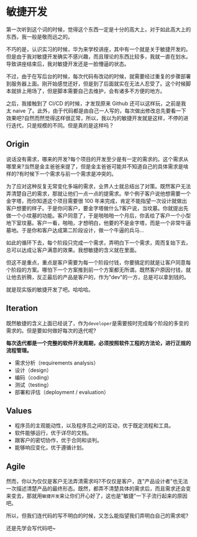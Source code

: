 # 敏捷开发

第一次听到这个词的时候，觉得这个东西一定是十分的高大上，对于如此高大上的东西，我一般是敬而远之的。

不巧的是，认识实习的时候，华为来学校讲座，其中有一个就是关于敏捷开发的。但是由于我对敏捷开发确实不感兴趣，而且理论的东西比较多，我就一直在划水。导致讲座结束后，我对敏捷开发还是一脸懵逼的状态。

不过，由于在写后台的时候，每次代码有改动的时候，就需要经过重复的步骤部署到服务器上面。刚开始感觉还好，但是到了后面就实在无法人忍受了。这个时候脚本就排上用场了，但是脚本需要自己去维护，会有诸多不方便的地方。

之后，我接触到了 CI/CD 的时候，才发现原来 Github 还可以这样玩，之前是我太 naive 了。此外，由于代码都是由自己一人写的，每次做出修改总先要看一下效果吧?自然而然觉得这样很正常，所以，我以为的敏捷开发就是这样，不停的进行迭代，只是规模的不同。但是真的是这样吗？

## Origin

说话没有需求，哪来的开发?每个项目的开发至少是有一定的需求的。这个需求从哪里来?当然是金主爸爸来提了，但是金主爸爸可能并不知道自己的具体需求是啥样的?有时候下一个需求与前一个需求是冲突的。

为了应对这种反复无常变化多端的需求，业界人士就总结出了对策。既然客户无法弄清楚自己的需求，那就让他们一点一点的提需求。举个例子客户说他想需要一个金字塔，而你知道这个项目需要很 100 年来完成，肯定不能指望一次设计就做出客户想要的样子。于是你问客户，要金字塔做什么?客户说，当坟墓。你就提出先做一个小坟墓的功能。客户同意了，于是啪啪啪一个月后，你丢给了客户一个小型地下室坟墓。客户一看，啪啪，才想明白，他要的不是金字塔，而是一个非常牛逼墓地。于是你和客户达成第二阶段设计，做一个牛逼的兵马...

如此的循环下去，每个阶段只完成一个需求，弄明白下一个需求，周而复始下去，总可以达成让客户满意的效果。我想敏捷的含义就在里面。

但这不是重点，重点是客户需要为每一个阶段付钱，你要搞定的就是让客户同意每个阶段的方案。哪怕下一个方案推到前一个方案都无所谓。既然客户原因付钱，就让他去折腾，反正最后的产品是客户的，作为"dev"的一方，总是可以拿到钱的。

就是现实版的敏捷开发了吧。哈哈哈。

## Iteration

既然敏捷的含义上面已经说了，作为`developer`是需要按时完成每个阶段的多变的需求的。但是要如何做好每次的迭代呢?

**每次迭代都是一个完整的软件开发周期，必须按照软件工程的方法论，进行正规的流程管理。**

- 需求分析（requirements analysis）
- 设计（design）
- 编码（coding）
- 测试（testing）
- 部署和评估（deployment / evaluation）

## Values

- 程序员的主观能动性，以及程序员之间的互动，优于既定流程和工具。
- 软件能够运行，优于详尽的文档。
- 跟客户的密切协作，优于合同和谈判。
- 能够响应变化，优于遵循计划。

## Agile

然而，你以为仅仅是客户无法弄清需求吗?不仅仅是客户，连"产品设计者"也无法一次描述清楚产品的最终形态。既然，都弄不清楚具体的需求后，而且需求还会变来变去，那就用`敏捷开发`来让你们开心好了，这也是"敏捷"一下子流行起来的原因吧。

所以，但我们连代码的写不明白的时候，又怎么能指望我们弄明白自己的需求呢?

还是先学会写代码吧~
